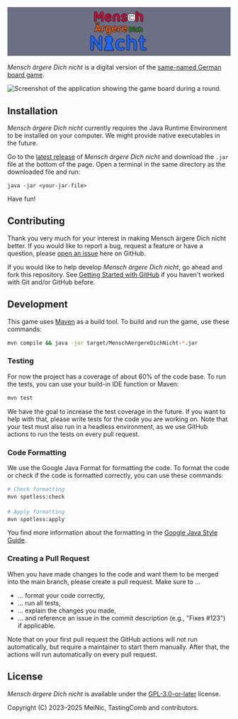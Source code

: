 <!-- This file is part of MenschAergereDichNicht. -->
<!-- Copyright (C) 2023-2025 MeiNic, TastingComb and contributors. -->

<!-- This program is free software: you can redistribute it and/or modify -->
<!-- it under the terms of the GNU General Public License as published by -->
<!-- the Free Software Foundation, either version 3 of the License, or -->
<!-- (at your option) any later version. -->

<!-- This program is distributed in the hope that it will be useful, -->
<!-- but WITHOUT ANY WARRANTY; without even the implied warranty of -->
<!-- MERCHANTABILITY or FITNESS FOR A PARTICULAR PURPOSE.  See the -->
<!-- GNU General Public License for more details. -->

<!-- You should have received a copy of the GNU General Public License -->
<!-- along with this program.  If not, see <https://www.gnu.org/licenses/>. -->

![Logo of Mensch ärgere Dich nicht](res/title.png)

*Mensch ärgere Dich nicht* is a digital version of the [same-named
German board
game](https://en.wikipedia.org/wiki/Mensch_%C3%A4rgere_Dich_nicht).

![Screenshot of the application showing the game board during a
round.](res/screenshot.png)

## Installation

*Mensch ärgere Dich nicht* currently requires the Java Runtime
Environment to be installed on your computer.  We might provide native
executables in the future.

Go to the [latest
release](https://github.com/MeiNic/MenschAergereDichNicht/releases/tag/latest)
of *Mensch ärgere Dich nicht* and download the `.jar` file at the
bottom of the page.  Open a terminal in the same directory as the
downloaded file and run:

``` shell
java -jar <your-jar-file>
```

Have fun!

## Contributing

Thank you very much for your interest in making Mensch ärgere Dich
nicht better.  If you would like to report a bug, request a feature or
have a question, please [open an
issue](https://github.com/MeiNic/MenschAergereDichNicht/issues/new)
here on GitHub.

If you would like to help develop *Mensch ärgere Dich nicht*, go ahead
and fork this repository. See [Getting Started with
GitHub](https://docs.github.com/en/get-started) if you haven't worked
with Git and/or GitHub before.

## Development

This game uses [Maven](https://maven.apache.org/) as a build tool. To build and run the game, use these commands:

```bash
mvn compile && java -jar target/MenschAergereDichNicht-*.jar 
```

### Testing

For now the project has a coverage of about 60% of the code base.
To run the tests, you can use your build-in IDE function or Maven:

```bash
mvn test
```

We have the goal to increase the test coverage in the future. If you want to help with that, please write tests for the 
code you are working on. Note that your test must also run in a headless environment, as we use GitHub actions to run 
the tests on every pull request.

### Code Formatting

We use the Google Java Format for formatting the code. To format the code or check if the code is formatted correctly,
you can use these commands:

```bash
# Check formatting
mvn spotless:check

# Apply formatting
mvn spotless:apply
```

You find more information about the formatting in the [Google Java Style Guide](https://google.github.io/styleguide/javaguide.html).

### Creating a Pull Request

When you have made changes to the code and want them to be merged into the main branch, please create a pull request. 
Make sure to ...
- ... format your code correctly,
- ... run all tests,
- ... explain the changes you made,
- ... and reference an issue in the commit description (e.g., "Fixes #123") if applicable.

Note that on your first pull request the GitHub actions will not run automatically, but require a maintainer to start 
them manually. After that, the actions will run automatically on every pull request.

## License

*Mensch ärgere Dich nicht* is available under the
[GPL-3.0-or-later](./COPYING) license.

Copyright (C) 2023–2025 MeiNic, TastingComb and contributors.
